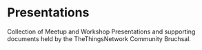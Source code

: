 # Presentations
Collection of Meetup and Workshop Presentations and supporting documents 
held by the TheThingsNetwork Community Bruchsal.
